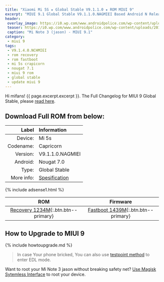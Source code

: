 ```yaml
---
title: "Xiaomi Mi 5S ★ Global Stable V9.1.1.0 ★ ROM MIUI 9"
excerpt: "MIUI 9.1 Global Stable V9.1.1.0.NAGMIEI Based Android N Released for Xiaomi Mi 5s (capricorn)! You can now download here"
header:
 overlay_image: https://i0.wp.com/www.androidpolice.com/wp-content/uploads/2017/09/nexus2cee_Mi-Note-3_13-1.png?resize=700%2C350
 teaser: https://i0.wp.com/www.androidpolice.com/wp-content/uploads/2017/09/nexus2cee_Mi-Note-3_13-1.png?resize=300%2C150
 caption: "Mi Note 3 (jason) - MIUI 9.1"
category:
 - miui 9
tags:
 - V9.1.4.0.NCHMIEI
 - rom recovery
 - rom fastboot
 - mi 5s crapicorn
 - nougat 7.1
 - miui 9 rom
 - global stable
 - update miui 9
---
```


Hi mifans! {{ page.excerpt.excerpt }}. The Full Changelog for MIUI 9 Global Stable, please [read here](/update-rom-miui-9-global-stable-full-changelog).

## Download Full ROM from below:

| Label | Information |
|------:|:------|
| Device: | Mi 5s |
| Codename: | Capricorn |
| Version: | V9.1.1.0.NAGMIEI |
| Android: | Nougat 7.0 |
| Type: | Global Stable |
| More info: | [Spesification](http://www.knoacc.org/2017/09/harga-xiaomi-mi-5s-spesifikasi.html) |

{% include adsense1.html %}

| ROM | Firmware |
|:------:|:------:|
| [Recovery 1234M](/bigota?ver=V9.1.1.0.NAGMIEI&type=miui_MINote3lobal&name=3e22d133b8_7.0.zip&size=1234M){:.btn.btn--primary} | [Fastboot 1439M](/bigota?ver=V9.1.1.0.NAGMIEI&type=capricorn_global_images&name=20171107.0000.00_7.0_global_3de38a062f.tgz&size=1439M){:.btn.btn--primary} |

## How to Upgrade to MIUI 9

{% include howtoupgrade.md %}

> In case Your phone bricked, You can also use [testpoint method](/testpoint) to enter EDL mode.

Want to root your Mi Note 3 jason without breaking safety net? [Use Magisk Sytemless Interface](http://www.knoacc.org/2017/04/penjelasan-magisk-root-cara-sembunyikan-status-root.html) to root your device.
